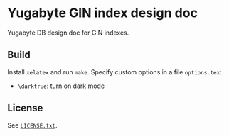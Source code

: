 # Yugabyte GIN index design doc

Yugabyte DB design doc for GIN indexes.

## Build

Install `xelatex` and run `make`.  Specify custom options in a file
`options.tex`:

- `\darktrue`: turn on dark mode

## License

See [`LICENSE.txt`][license].

[license]: ./LICENSE.txt

